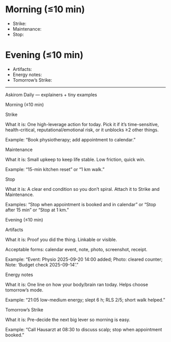 # Morning (≤10 min)
- Strike:
- Maintenance:
- Stop:

# Evening (≤10 min)
- Artifacts:
- Energy notes:
- Tomorrow’s Strike:





---
Askirom Daily — explainers + tiny examples

Morning (≤10 min)

Strike

What it is: One high-leverage action for today. Pick it if it’s time-sensitive, health-critical, reputational/emotional risk, or it unblocks ≥2 other things.

Example: “Book physiotherapy; add appointment to calendar.”


Maintenance

What it is: Small upkeep to keep life stable. Low friction, quick win.

Example: “15-min kitchen reset” or “1 km walk.”


Stop

What it is: A clear end condition so you don’t spiral. Attach it to Strike and Maintenance.

Examples: “Stop when appointment is booked and in calendar” or “Stop after 15 min” or “Stop at 1 km.”



Evening (≤10 min)

Artifacts

What it is: Proof you did the thing. Linkable or visible.

Acceptable forms: calendar event, note, photo, screenshot, receipt.

Example: “Event: Physio 2025-09-20 14:00 added; Photo: cleared counter; Note: ‘Budget check 2025-09-14’.”


Energy notes

What it is: One line on how your body/brain ran today. Helps choose tomorrow’s mode.

Example: “21:05 low-medium energy; slept 6 h; RLS 2/5; short walk helped.”


Tomorrow’s Strike

What it is: Pre-decide the next big lever so morning is easy.

Example: “Call Hausarzt at 08:30 to discuss scalp; stop when appointment booked.”



